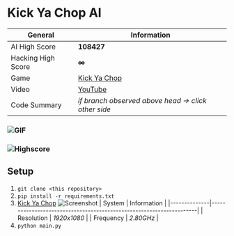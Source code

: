# Kick Ya Chop AI
| General           | Information                                                         |
|--------------     |---------------------------------------------------------------------|
| AI High Score     | **108427**                                                          |
| Hacking High Score| **∞**                                                               |
| Game              | [Kick Ya Chop](https://www.addictinggames.com/clicker/kick-ya-chop) |
| Video             | [YouTube](https://youtu.be/Mxn8CSJnF1w)                             |
| Code Summary      | *if branch observed above head &rarr; click other side*             |
### ![GIF](https://media.giphy.com/media/hW9WiFcbMzgW11SBMN/giphy.gif)
### ![Highscore](https://user-images.githubusercontent.com/97115586/162250851-58ce9b35-9531-4e9f-8e10-66c2875ba153.png)
## Setup
1. `git clone <this repository>`
2. `pip install -r requirements.txt`
3. [Kick Ya Chop](https://www.addictinggames.com/clicker/kick-ya-chop)
  ![Screenshot](https://user-images.githubusercontent.com/97115586/162037885-bc01f8ef-3410-493c-b323-f58dd6ba9726.png)
    | System       | Information                                                         |
    |--------------|---------------------------------------------------------------------|
    | Resolution   | *1920x1080*                                                         |
    | Frequency    | *2.80GHz*                                                           |   
4. `python main.py`
